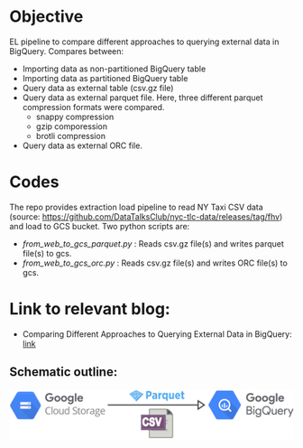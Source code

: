 # Objective

EL pipeline to compare different approaches to querying external data in BigQuery. Compares between:
* Importing data as non-partitioned BigQuery table
* Importing data as partitioned BigQuery table
* Query data as external table (csv.gz file)
* Query data as external parquet file. Here, three different parquet compression formats were compared.
    * snappy compression
    * gzip comporession
    * brotli compression
* Query data as external ORC file. 

# Codes

The repo provides extraction load pipeline to read NY Taxi CSV data (source: https://github.com/DataTalksClub/nyc-tlc-data/releases/tag/fhv) and load to GCS bucket. Two python scripts are:

* *from_web_to_gcs_parquet.py* : Reads csv.gz file(s) and writes parquet file(s) to gcs.
* *from_web_to_gcs_orc.py* : Reads csv.gz file(s) and writes ORC file(s) to gcs.

# Link to relevant blog:
* Comparing Different Approaches to Querying External Data in BigQuery: [link](https://mahdimoosa.substack.com/p/comparing-different-approaches-to)

## Schematic outline:

![My Image](images/BigQuery_External_Table.jpg)
